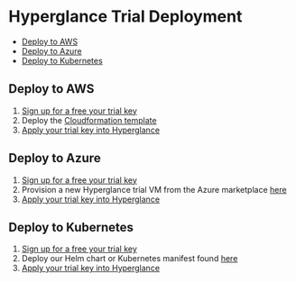 # Hyperglance Trial Deployment

* [Deploy to AWS](#deploy-to-aws)
* [Deploy to Azure](#deploy-to-azure)
* [Deploy to Kubernetes](#deploy-to-kubernetes)


## Deploy to AWS
1. [Sign up for a free your trial key](https://www.hyperglance.com/get-started/)
1. Deploy the [Cloudformation template](CloudFormation/Hyperglance-eval.json)
1. [Apply your trial key into Hyperglance](https://support.hyperglance.com/knowledge/how-to-apply-a-new-license)


## Deploy to Azure
1. [Sign up for a free your trial key](https://www.hyperglance.com/get-started/)
1. Provision a new Hyperglance trial VM from the Azure marketplace [here](https://portal.azure.com/#create/hyperglance.hyperglance-dynamic-topologyhyperglance_trial)
1. [Apply your trial key into Hyperglance](https://support.hyperglance.com/knowledge/how-to-apply-a-new-license)

## Deploy to Kubernetes
1. [Sign up for a free your trial key](https://www.hyperglance.com/get-started/)
1. Deploy our Helm chart or Kubernetes manifest found [here](https://github.com/hyperglance/kubernetes)
1. [Apply your trial key into Hyperglance](https://support.hyperglance.com/knowledge/how-to-apply-a-new-license)